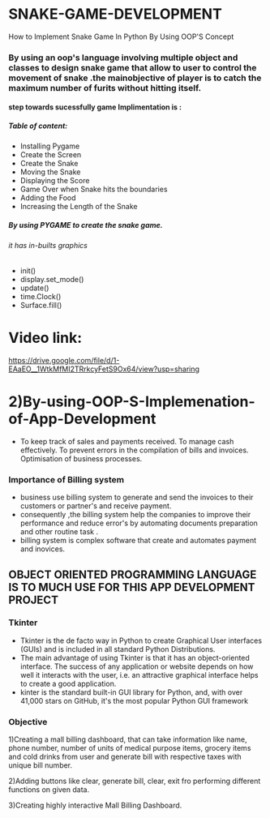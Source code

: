 # SNAKE-GAME-DEVELOPMENT
How to Implement Snake Game In Python By Using OOP'S Concept

### By using an oop's language involving multiple object and classes to design snake game that allow to user to control the movement of snake .the mainobjective of player is to catch the maximum number of furits without hitting itself.

#### step towards sucessfully game Implimentation is :
##### Table of content:
- Installing Pygame
- Create the Screen
- Create the Snake
- Moving the Snake
- Displaying the Score
- Game Over when Snake hits the boundaries
- Adding the Food
- Increasing the Length of the Snake

##### By using PYGAME to create the snake game.
###### it has in-builts graphics
- init()
- display.set_mode()
- update()
- time.Clock()
- Surface.fill()
# Video link:
https://drive.google.com/file/d/1-EAaEO__1WtkMfMI2TRrkcyFetS9Ox64/view?usp=sharing


# 2)By-using-OOP-S-Implemenation-of-App-Development

- To keep track of sales and payments received. To manage cash effectively. To prevent errors in the compilation of bills and invoices. Optimisation of business processes.

### Importance of Billing system
- business use billing system to generate and send the invoices to their customers or partner's and receive payment.
- consequently ,the billing system help the companies to improve their performance and reduce error's by automating documents preparation and other routine task .
- billing system is complex software that create and automates payment and inovices.

## OBJECT ORIENTED PROGRAMMING LANGUAGE IS TO MUCH USE FOR THIS APP DEVELOPMENT PROJECT

### Tkinter
- Tkinter is the de facto way in Python to create Graphical User interfaces (GUIs) and is included in all standard Python Distributions.
- The main advantage of using Tkinter is that it has an object-oriented interface. The success of any application or website depends on how well it interacts with the user, i.e. an attractive graphical interface helps to create a good application.
- kinter is the standard built-in GUI library for Python, and, with over 41,000 stars on GitHub, it's the most popular Python GUI framework
### Objective
1)Creating a mall billing dashboard, that can take information like name, phone number, number of units of medical purpose items, grocery items and cold drinks from user and generate bill with respective taxes with unique bill number.

2)Adding buttons like clear, generate bill, clear, exit fro performing different functions on given data.

3)Creating highly interactive Mall Billing Dashboard.

